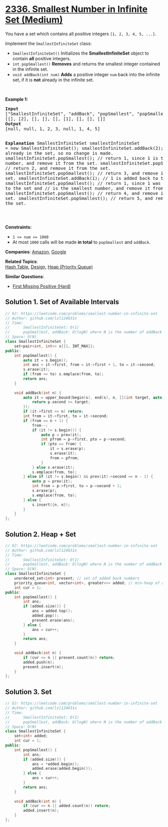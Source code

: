 # [2336. Smallest Number in Infinite Set (Medium)](https://leetcode.com/problems/smallest-number-in-infinite-set)

<p>You have a set which contains all positive integers <code>[1, 2, 3, 4, 5, ...]</code>.</p>
<p>Implement the <code>SmallestInfiniteSet</code> class:</p>
<ul>
	<li><code>SmallestInfiniteSet()</code> Initializes the <strong>SmallestInfiniteSet</strong> object to contain <strong>all</strong> positive integers.</li>
	<li><code>int popSmallest()</code> <strong>Removes</strong> and returns the smallest integer contained in the infinite set.</li>
	<li><code>void addBack(int num)</code> <strong>Adds</strong> a positive integer <code>num</code> back into the infinite set, if it is <strong>not</strong> already in the infinite set.</li>
</ul>
<p>&nbsp;</p>
<p><strong class="example">Example 1:</strong></p>
<pre><strong>Input</strong>
["SmallestInfiniteSet", "addBack", "popSmallest", "popSmallest", "popSmallest", "addBack", "popSmallest", "popSmallest", "popSmallest"]
[[], [2], [], [], [], [1], [], [], []]
<strong>Output</strong>
[null, null, 1, 2, 3, null, 1, 4, 5]

<strong>Explanation</strong>
SmallestInfiniteSet smallestInfiniteSet = new SmallestInfiniteSet();
smallestInfiniteSet.addBack(2);    // 2 is already in the set, so no change is made.
smallestInfiniteSet.popSmallest(); // return 1, since 1 is the smallest number, and remove it from the set.
smallestInfiniteSet.popSmallest(); // return 2, and remove it from the set.
smallestInfiniteSet.popSmallest(); // return 3, and remove it from the set.
smallestInfiniteSet.addBack(1);    // 1 is added back to the set.
smallestInfiniteSet.popSmallest(); // return 1, since 1 was added back to the set and
                                   // is the smallest number, and remove it from the set.
smallestInfiniteSet.popSmallest(); // return 4, and remove it from the set.
smallestInfiniteSet.popSmallest(); // return 5, and remove it from the set.
</pre>
<p>&nbsp;</p>
<p><strong>Constraints:</strong></p>
<ul>
	<li><code>1 &lt;= num &lt;= 1000</code></li>
	<li>At most <code>1000</code> calls will be made <strong>in total</strong> to <code>popSmallest</code> and <code>addBack</code>.</li>
</ul>

**Companies**:
[Amazon](https://leetcode.com/company/amazon), [Google](https://leetcode.com/company/google)

**Related Topics**:  
[Hash Table](https://leetcode.com/tag/hash-table/), [Design](https://leetcode.com/tag/design/), [Heap (Priority Queue)](https://leetcode.com/tag/heap-priority-queue/)

**Similar Questions**:
* [First Missing Positive (Hard)](https://leetcode.com/problems/first-missing-positive/)

## Solution 1. Set of Available Intervals

```cpp
// OJ: https://leetcode.com/problems/smallest-number-in-infinite-set
// Author: github.com/lzl124631x
// Time:
//      SmallestInfiniteSet: O(1)
//      popSmallest, addBack: O(logN) where N is the number of addBack calls
// Space: O(N)
class SmallestInfiniteSet {
    set<pair<int, int>> s{{1, INT_MAX}};
public:
    int popSmallest() {
        auto it = s.begin();
        int ans = it->first, from = it->first + 1, to = it->second;
        s.erase(it);
        if (from <= to) s.emplace(from, to);
        return ans;
    }
    
    void addBack(int n) {
        auto it = upper_bound(begin(s), end(s), n, [](int target, auto &p) {
            return p.second >= target;
        });
        if (it->first <= n) return;
        int from = it->first, to = it->second;
        if (from == n + 1) {
            from--;
            if (it != s.begin()) {
                auto p = prev(it);
                int pfrom = p->first, pto = p->second;
                if (pto == from) {
                    it = s.erase(p);
                    s.erase(it);
                    from = pfrom;
                }
            } else s.erase(it);
            s.emplace(from, to);
        } else if (it != s.begin() && prev(it)->second == n - 1) {
            auto p = prev(it);
            int from = p->first, to = p->second + 1;
            s.erase(p);
            s.emplace(from, to);
        } else {
            s.insert({n, n});
        }
    }
};
```

## Solution 2. Heap + Set

```cpp
// OJ: https://leetcode.com/problems/smallest-number-in-infinite-set
// Author: github.com/lzl124631x
// Time:
//      SmallestInfiniteSet: O(1)
//      popSmallest, addBack: O(logN) where N is the number of addBack calls.
// Space: O(N)
class SmallestInfiniteSet {
    unordered_set<int> present; // set of added back numbers
    priority_queue<int, vector<int>, greater<>> added; // min-heap of added back numbers
    int cur = 1;
public:
    int popSmallest() {
        int ans;
        if (added.size()) {
            ans = added.top();
            added.pop();
            present.erase(ans);
        } else {
            ans = cur++;
        }
        return ans;
    }
    
    void addBack(int n) {
        if (cur <= n || present.count(n)) return;
        added.push(n);
        present.insert(n);
    }
};
```

## Solution 3. Set

```cpp
// OJ: https://leetcode.com/problems/smallest-number-in-infinite-set
// Author: github.com/lzl124631x
// Time:
//      SmallestInfiniteSet: O(1)
//      popSmallest, addBack: O(logN) where N is the number of addBack calls.
// Space: O(N)
class SmallestInfiniteSet {
    set<int> added;
    int cur = 1;
public:
    int popSmallest() {
        int ans;
        if (added.size()) {
            ans = *added.begin();
            added.erase(added.begin());
        } else {
            ans = cur++;
        }
        return ans;
    }
    
    void addBack(int n) {
        if (cur <= n || added.count(n)) return;
        added.insert(n);
    }
};
```
